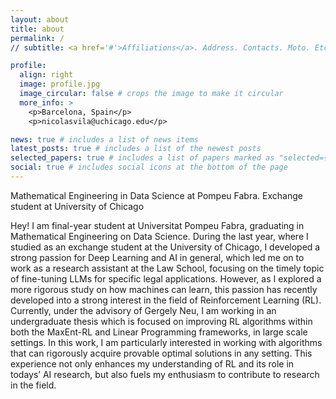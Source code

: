 ```yaml
---
layout: about
title: about
permalink: /
// subtitle: <a href='#'>Affiliations</a>. Address. Contacts. Moto. Etc.

profile:
  align: right
  image: profile.jpg
  image_circular: false # crops the image to make it circular
  more_info: >
    <p>Barcelona, Spain</p>
    <p>nicolasvila@uchicago.edu</p>

news: true # includes a list of news items
latest_posts: true # includes a list of the newest posts
selected_papers: true # includes a list of papers marked as "selected={true}"
social: true # includes social icons at the bottom of the page
---
```


Mathematical Engineering in Data Science at Pompeu Fabra. Exchange student at University of Chicago

Hey! I am final-year student at Universitat Pompeu Fabra, graduating in Mathematical Engineering on Data Science. During the last year, where I studied as an exchange student at the University of Chicago, I developed a strong passion for Deep Learning and AI in general, which led me on to work as a research assistant at the Law School, focusing on the timely topic of fine-tuning LLMs for specific legal applications. However, as I explored a more rigorous study on how machines can learn, this passion has recently developed into a strong interest in the field of Reinforcement Learning (RL). Currently, under the advisory of Gergely Neu, I am working in an undergraduate thesis which is focused on improving RL algorithms within both the MaxEnt-RL and Linear Programming frameworks, in large scale settings. In this work, I am particularly interested in working with algorithms that can rigorously acquire provable optimal solutions in any setting. This experience not only enhances my understanding of RL and its role in todays’ AI research, but also fuels my enthusiasm to contribute to research in the field. 
